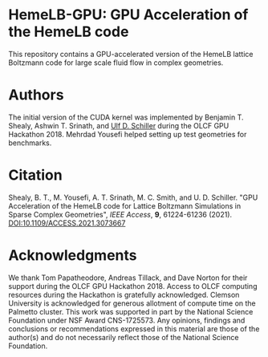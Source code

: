 # HemeLB-GPU: GPU Acceleration of the HemeLB code
This repository contains a GPU-accelerated version of the HemeLB lattice Boltzmann code for large scale fluid flow in complex geometries.

# Authors
The initial version of the CUDA kernel was implemented by Benjamin T. Shealy, Ashwin T. Srinath, and [Ulf D. Schiller](https://cecas.clemson.edu/compmat/) during the OLCF GPU Hackathon 2018. Mehrdad Yousefi helped setting up test geometries for benchmarks.

# Citation
Shealy, B. T., M. Yousefi, A. T. Srinath, M. C. Smith, and U. D. Schiller. "GPU Acceleration of the HemeLB code for Lattice Boltzmann Simulations in Sparse Complex Geometries", *IEEE Access*, **9**, 61224-61236 (2021). [DOI:10.1109/ACCESS.2021.3073667](https://doi.org/10.1109/ACCESS.2021.3073667)

# Acknowledgments 
We thank Tom Papatheodore, Andreas Tillack, and Dave Norton for their support during the OLCF GPU Hackathon 2018. Access to OLCF computing resources during the Hackathon is gratefully acknowledged. Clemson University is acknowledged for generous allotment of compute time on the Palmetto cluster. This work was supported in part by the National Science Foundation under NSF Award CNS-1725573. Any opinions, findings and conclusions or recommendations expressed in this material are those of the author(s) and do not necessarily reflect those of the National Science Foundation.
